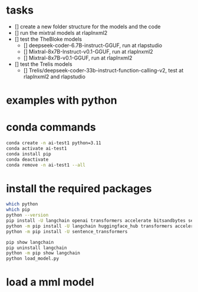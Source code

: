 # tasks
- [] create a new folder structure for the models and the code
- [] run the mixtral models at rlaplnxml2
- [] test the TheBloke models
  - [] deepseek-coder-6.7B-instruct-GGUF, run at rlapstudio
  - [] Mixtral-8x7B-Instruct-v0.1-GGUF, run at rlaplnxml2
  - [] Mixtral-8x7B-v0.1-GGUF, run at rlaplnxml2
- [] test the Trelis models 
  - [] Trelis/deepseek-coder-33b-instruct-function-calling-v2, test at rlaplnxml2 and rlapstudio


# examples with python 
# conda commands
```bash
conda create -n ai-test1 python=3.11
conda activate ai-test1
conda install pip
conda deactivate
conda remove -n ai-test1 --all
``````
# install the required packages
```bash
which python
which pip
python --version
pip install -U langchain openai transformers accelerate bitsandbytes sentence_transformers
python -m pip install -U langchain huggingface_hub transformers accelerate bitsandbytes
python -m pip install -U sentence_transformers

pip show langchain
pip uninstall langchain
python -m pip show langchain
python load_model.py

```

# load a mml model
